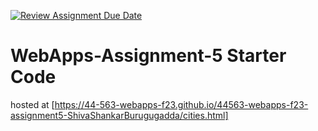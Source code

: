 [![Review Assignment Due Date](https://classroom.github.com/assets/deadline-readme-button-24ddc0f5d75046c5622901739e7c5dd533143b0c8e959d652212380cedb1ea36.svg)](https://classroom.github.com/a/7kKA03Up)
# WebApps-Assignment-5 Starter Code


hosted at [https://44-563-webapps-f23.github.io/44563-webapps-f23-assignment5-ShivaShankarBurugugadda/cities.html]

